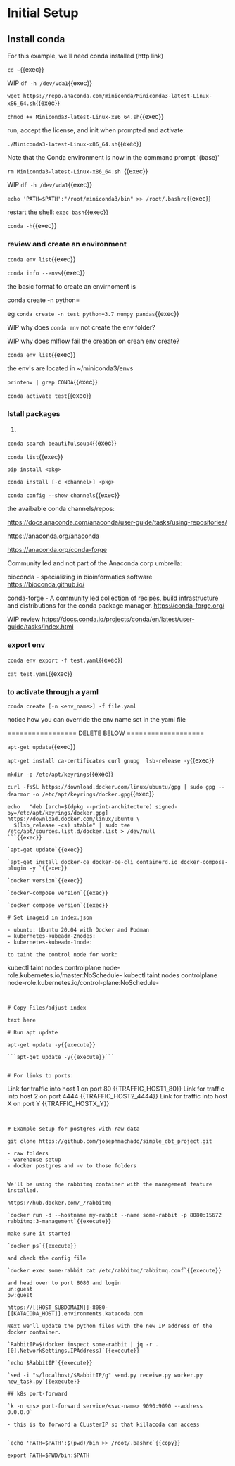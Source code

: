
# Initial Setup


## Install conda

For this example, we'll need conda installed (http link)

`cd ~`{{exec}}

WIP `df -h /dev/vda1`{{exec}}

`wget https://repo.anaconda.com/miniconda/Miniconda3-latest-Linux-x86_64.sh`{{exec}}

`chmod +x Miniconda3-latest-Linux-x86_64.sh`{{exec}}

run, accept the license, and init when prompted and activate:

`./Miniconda3-latest-Linux-x86_64.sh`{{exec}}

Note that the Conda environment is now in the command prompt '(base)'

`rm Miniconda3-latest-Linux-x86_64.sh `{{exec}}

WIP `df -h /dev/vda1`{{exec}}

`echo 'PATH=$PATH':"/root/miniconda3/bin" >> /root/.bashrc`{{exec}}

restart the shell: `exec bash`{{exec}}

`conda -h`{{exec}}

### review and create an environment

`conda env list`{{exec}}

`conda info --envs`{{exec}}

the basic format to create an envirnoment is

conda create -n <nane of env> python=<ver> <pkgs>

eg `conda create -n test python=3.7 numpy pandas`{{exec}}

WIP why does `conda env` not create the env folder?

WIP why does mlflow fail the creation on crean env create?

`conda env list`{{exec}}

the env's are located in ~/miniconda3/envs

`printenv | grep CONDA`{{exec}}

`conda activate test`{{exec}}



### Istall packages

1)

`conda search beautifulsoup4`{{exec}}

`conda list`{{exec}}

`pip install <pkg>`

`conda install [-c <channel>] <pkg>`

`conda config --show channels`{{exec}}

the avaibable conda channels/repos:

https://docs.anaconda.com/anaconda/user-guide/tasks/using-repositories/

https://anaconda.org/anaconda

https://anaconda.org/conda-forge

Community led and not part of the Anaconda corp umbrella:

bioconda - specializing in bioinformatics software
https://bioconda.github.io/

conda-forge - A community led collection of recipes, build infrastructure and distributions for the conda package manager.
https://conda-forge.org/


WIP   review  https://docs.conda.io/projects/conda/en/latest/user-guide/tasks/index.html

### export env

`conda env export -f test.yaml`{{exec}}

`cat test.yaml`{{exec}}


### to activate through a yaml

`conda create [-n <env_name>] -f file.yaml`

notice how you can override the env name set in the yaml file







================= DELETE BELOW ===================

`apt-get update`{{exec}}   

`apt-get install ca-certificates curl gnupg  lsb-release -y`{{exec}}   

`mkdir -p /etc/apt/keyrings`{{exec}}   

`curl -fsSL https://download.docker.com/linux/ubuntu/gpg | sudo gpg --dearmor -o /etc/apt/keyrings/docker.gpg`{{exec}}   

```
echo   "deb [arch=$(dpkg --print-architecture) signed-by=/etc/apt/keyrings/docker.gpg] https://download.docker.com/linux/ubuntu \
  $(lsb_release -cs) stable" | sudo tee /etc/apt/sources.list.d/docker.list > /dev/null
```{{exec}}   

`apt-get update`{{exec}}   

`apt-get install docker-ce docker-ce-cli containerd.io docker-compose-plugin -y `{{exec}}   

`docker version`{{exec}}   

`docker-compose version`{{exec}}   

`docker compose version`{{exec}}

# Set imageid in index.json

- ubuntu: Ubuntu 20.04 with Docker and Podman
= kubernetes-kubeadm-2nodes: 
- kubernetes-kubeadm-1node:

to taint the control node for work:

```
kubectl taint nodes controlplane node-role.kubernetes.io/master:NoSchedule-
kubectl taint nodes controlplane node-role.kubernetes.io/control-plane:NoSchedule-
```


# Copy Files/adjust index

text here

# Run apt update

apt-get update -y{{execute}}

```apt-get update -y{{execute}}```


# For links to ports:

```
Link for traffic into host 1 on port 80
{{TRAFFIC_HOST1_80}}
Link for traffic into host 2 on port 4444
{{TRAFFIC_HOST2_4444}}
Link for traffic into host X on port Y
{{TRAFFIC_HOSTX_Y}}
```


# Example setup for postgres with raw data

git clone https://github.com/josephmachado/simple_dbt_project.git

- raw folders
- warehouse setup
- docker postgres and -v to those folders


We'll be using the rabbitmq container with the management feature installed.

https://hub.docker.com/_/rabbitmq

`docker run -d --hostname my-rabbit --name some-rabbit -p 8080:15672 rabbitmq:3-management`{{execute}}

make sure it started

`docker ps`{{execute}}

and check the config file

`docker exec some-rabbit cat /etc/rabbitmq/rabbitmq.conf`{{execute}}

and head over to port 8080 and login   
un:guest   
pw:guest  

https://[[HOST_SUBDOMAIN]]-8080-[[KATACODA_HOST]].environments.katacoda.com

Next we'll update the python files with the new IP address of the docker container.

`RabbitIP=$(docker inspect some-rabbit | jq -r .[0].NetworkSettings.IPAddress)`{{execute}}

`echo $RabbitIP`{{execute}}

`sed -i "s/localhost/$RabbitIP/g" send.py receive.py worker.py new_task.py`{{execute}}

## k8s port-forward

`k -n <ns> port-forward service/<svc-name> 9090:9090 --address 0.0.0.0`

- this is to forword a CLusterIP so that killacoda can access


`echo 'PATH=$PATH':$(pwd)/bin >> /root/.bashrc`{{copy}}

export PATH=$PWD/bin:$PATH

